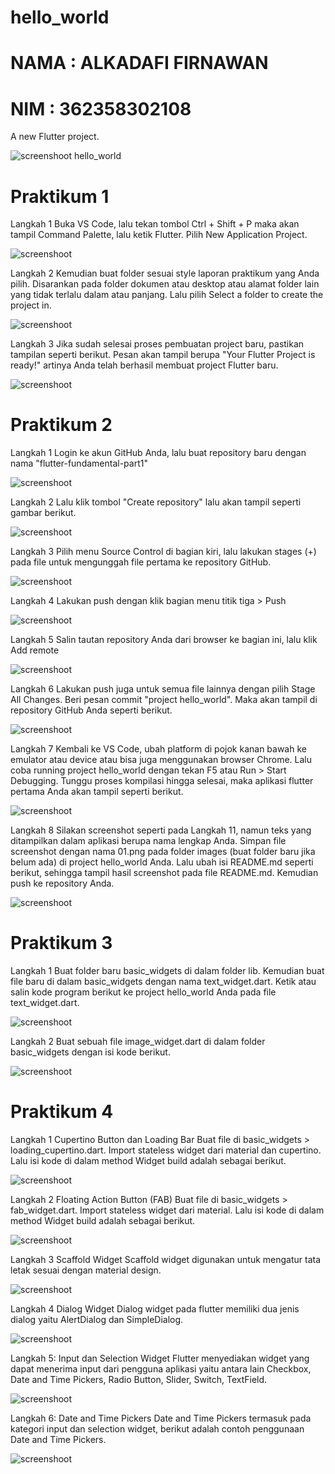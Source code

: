 # hello_world

# NAMA : ALKADAFI FIRNAWAN
# NIM  : 362358302108 
A new Flutter project.

![screenshoot hello_world](img/01.png)


# Praktikum 1
Langkah 1
Buka VS Code, lalu tekan tombol Ctrl + Shift + P maka akan tampil Command Palette, lalu ketik Flutter. Pilih New Application Project.

![screenshoot](assets/praktikum1/coba1.png)

Langkah 2
Kemudian buat folder sesuai style laporan praktikum yang Anda pilih. Disarankan pada folder dokumen atau desktop atau alamat folder lain yang tidak terlalu dalam atau panjang. Lalu pilih Select a folder to create the project in.

![screenshoot](assets/praktikum1/coba2.png)

Langkah 3
Jika sudah selesai proses pembuatan project baru, pastikan tampilan seperti berikut. Pesan akan tampil berupa "Your Flutter Project is ready!" artinya Anda telah berhasil membuat project Flutter baru.

![screenshoot](assets/praktikum1/coba3.png)

# Praktikum 2
Langkah 1 
Login ke akun GitHub Anda, lalu buat repository baru dengan nama "flutter-fundamental-part1"

![screenshoot](assets/praktikum2/coba1.png)

Langkah 2
Lalu klik tombol "Create repository" lalu akan tampil seperti gambar berikut.

![screenshoot](assets/praktikum2/coba2.png)

Langkah 3
Pilih menu Source Control di bagian kiri, lalu lakukan stages (+) pada file untuk mengunggah file pertama ke repository GitHub.

![screenshoot](assets/praktikum2/coba3.png)

Langkah 4
Lakukan push dengan klik bagian menu titik tiga > Push

![screenshoot](assets/praktikum2/coba4.png)

Langkah 5
Salin tautan repository Anda dari browser ke bagian ini, lalu klik Add remote

![screenshoot](assets/praktikum2/coba5.png)

Langkah 6
Lakukan push juga untuk semua file lainnya dengan pilih Stage All Changes. Beri pesan commit "project hello_world". Maka akan tampil di repository GitHub Anda seperti berikut.

![screenshoot](assets/praktikum2/coba6.png)

Langkah 7
Kembali ke VS Code, ubah platform di pojok kanan bawah ke emulator atau device atau bisa juga menggunakan browser Chrome. Lalu coba running project hello_world dengan tekan F5 atau Run > Start Debugging. Tunggu proses kompilasi hingga selesai, maka aplikasi flutter pertama Anda akan tampil seperti berikut.

![screenshoot](assets/praktikum2/coba7.png)

Langkah 8
Silakan screenshot seperti pada Langkah 11, namun teks yang ditampilkan dalam aplikasi berupa nama lengkap Anda. Simpan file screenshot dengan nama 01.png pada folder images (buat folder baru jika belum ada) di project hello_world Anda. Lalu ubah isi README.md seperti berikut, sehingga tampil hasil screenshot pada file README.md. Kemudian push ke repository Anda.

![screenshoot](assets/praktikum2/coba8.png)

# Praktikum 3
Langkah 1
Buat folder baru basic_widgets di dalam folder lib. Kemudian buat file baru di dalam basic_widgets dengan nama text_widget.dart. Ketik atau salin kode program berikut ke project hello_world Anda pada file text_widget.dart.

![screenshoot](assets/praktikum3/coba1.png)

Langkah 2
Buat sebuah file image_widget.dart di dalam folder basic_widgets dengan isi kode berikut.

![screenshoot](assets/praktikum3/coba2.png)

# Praktikum 4
Langkah 1 Cupertino Button dan Loading Bar
Buat file di basic_widgets > loading_cupertino.dart. Import stateless widget dari material dan cupertino. Lalu isi kode di dalam method Widget build adalah sebagai berikut.

![screenshoot](assets/praktikum4/coba3.png)

Langkah 2 Floating Action Button (FAB)
Buat file di basic_widgets > fab_widget.dart. Import stateless widget dari material. Lalu isi kode di dalam method Widget build adalah sebagai berikut.

![screenshoot](assets/praktikum4/coba4.png)

Langkah 3 Scaffold Widget
Scaffold widget digunakan untuk mengatur tata letak sesuai dengan material design.

![screenshoot](assets/praktikum4/coba5.png)

Langkah 4 Dialog Widget
Dialog widget pada flutter memiliki dua jenis dialog yaitu AlertDialog dan SimpleDialog.

![screenshoot](assets/praktikum4/coba6.png)

Langkah 5: Input dan Selection Widget
Flutter menyediakan widget yang dapat menerima input dari pengguna aplikasi yaitu antara lain Checkbox, Date and Time Pickers, Radio Button, Slider, Switch, TextField.

![screenshoot](assets/praktikum4/coba7.png)

Langkah 6: Date and Time Pickers
Date and Time Pickers termasuk pada kategori input dan selection widget, berikut adalah contoh penggunaan Date and Time Pickers.

![screenshoot](assets/praktikum4/coba8.png)